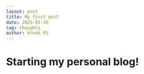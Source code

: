 ```yaml
---
layout: post
title: My first post
date: 2025-05-26
tag: thoughts
author: Arnab PS
---
```


# Starting my personal blog!
